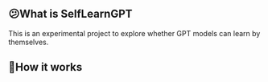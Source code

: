 ## 😕What is SelfLearnGPT

This is an experimental project to explore whether GPT models can learn by themselves.

## 📖How it works
